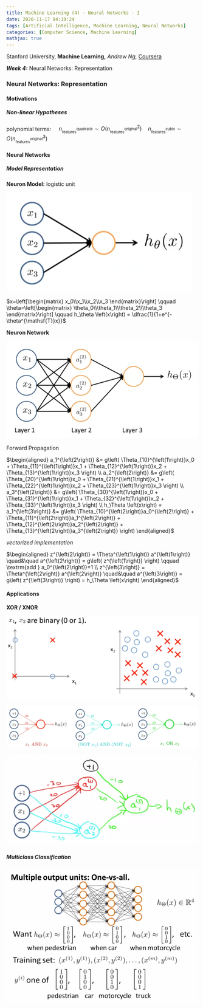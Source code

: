 ```yaml
---
title: Machine Learning (4) · Neural Networks · I
date: 2020-11-17 04:19:24
tags: [Artificial Intelligence, Machine Learning, Neural Networks]
categories: [Computer Science, Machine Learning]
mathjax: true
---
```


Stanford University, **Machine Learning,** *Andrew Ng,* [Coursera](https://www.coursera.org/learn/machine-learning/home/info)

***Week 4:*** Neural Networks: Representation

### Neural Networks: Representation

#### Motivations

##### Non-linear Hypotheses

polynomial terms: $\quad n_{\textsf{}^{\textsf{quadratic}}_{\textsf{features}}} \sim O\left( n_{\textsf{}^{\textsf{original}}_{\textsf{features}}} ^2 \right) \quad n_{\textsf{}^{\textsf{cubic}}_{\textsf{features}}} \sim O\left( n_{\textsf{}^{\textsf{original}}_{\textsf{features}}} ^3 \right)$

<!-- more -->

#### Neural Networks

##### Model Representation

**Neuron Model:** logistic unit

![neuron](Machine-Learning-Andrew-Ng-4/neuron.png)

$x=\left[\begin{matrix} x_0\\x_1\\x_2\\x_3 \end{matrix}\right] \qquad \theta=\left[\begin{matrix} \theta_0\\\theta_1\\\theta_2\\\theta_3 \end{matrix}\right] \qquad h_\theta \left(x\right) = \dfrac{1}{1+e^{-\theta^{\mathsf{T}}x}}$

**Neuron Network**

![network](Machine-Learning-Andrew-Ng-4/network.png)

Forward Propagation

$\begin{aligned} a_1^{\left(2\right)} &= g\left( \Theta_{10}^{\left(1\right)}x_0 + \Theta_{11}^{\left(1\right)}x_1 + \Theta_{12}^{\left(1\right)}x_2 + \Theta_{13}^{\left(1\right)}x_3 \right) \\ a_2^{\left(2\right)} &= g\left( \Theta_{20}^{\left(1\right)}x_0 + \Theta_{21}^{\left(1\right)}x_1 + \Theta_{22}^{\left(1\right)}x_2 + \Theta_{23}^{\left(1\right)}x_3 \right) \\ a_3^{\left(2\right)} &= g\left( \Theta_{30}^{\left(1\right)}x_0 + \Theta_{31}^{\left(1\right)}x_1 + \Theta_{32}^{\left(1\right)}x_2 + \Theta_{33}^{\left(1\right)}x_3 \right) \\ h_\Theta \left(x\right) = a_1^{\left(3\right)} &= g\left( \Theta_{10}^{\left(2\right)}a_0^{\left(2\right)} + \Theta_{11}^{\left(2\right)}a_1^{\left(2\right)} + \Theta_{12}^{\left(2\right)}a_2^{\left(2\right)} + \Theta_{13}^{\left(2\right)}a_3^{\left(2\right)} \right) \end{aligned}$

*vectorized implementation*

$\begin{aligned} z^{\left(2\right)} = \Theta^{\left(1\right)} a^{\left(1\right)} \quad&\quad a^{\left(2\right)} = g\left( z^{\left(1\right)} \right) \qquad \textrm{add } a_0^{\left(2\right)}=1 \\ z^{\left(3\right)} = \Theta^{\left(2\right)} a^{\left(2\right)} \quad&\quad a^{\left(3\right)} = g\left( z^{\left(3\right)} \right) = h_\Theta \left(x\right) \end{aligned}$

#### Applications

**XOR / XNOR**

![XOR](Machine-Learning-Andrew-Ng-4\xor1.png)

![XOR](Machine-Learning-Andrew-Ng-4/xor2.png)

![XOR](Machine-Learning-Andrew-Ng-4/xor3.png)

##### Multiclass Classification

![MulticlassClassification](Machine-Learning-Andrew-Ng-4/multiclass.png)
